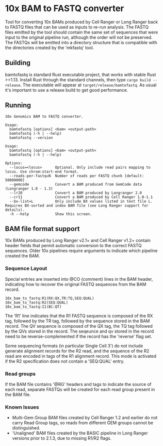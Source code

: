 # 10x BAM to FASTQ converter

Tool for converting 10x BAMs produced by Cell Ranger or Long Ranger back to FASTQ files that can be used as inputs to re-run analysis.
The FASTQ files emitted by the tool should contain the same set of sequences that were input to the original pipeline run, although the order will
not be preserved.  The FASTQs will be emitted into a directory structure that is compatible with the directories created by the 'mkfastq' tool.

## Building
bamtofastq is standard Rust executable project, that works with stable Rust >=1.13.  Install Rust through the standard channels, then type `cargo build --release`.
The executable will appear at `target/release/bamtofastq`.  As usual it's important to use a release build to get good performance.

## Running

```
10x Genomics BAM to FASTQ converter.

Usage:
  bamtofastq [options] <bam> <output-path>
  bamtofastq (-h | --help)
  bamtofastq --version

Usage:
  bamtofastq [options] <bam> <output-path>
  bamtofastq (-h | --help)

Options:
  --locus=<locus>      Optional. Only include read pairs mapping to locus. Use chrom:start-end format.
  --reads-per-fastq=N  Number of reads per FASTQ chunk [default: 50000000]
  --gemcode            Convert a BAM produced from GemCode data (Longranger 1.0 - 1.3)
  --lr20               Convert a BAM produced by Longranger 2.0
  --cr11               Convert a BAM produced by Cell Ranger 1.0-1.1
  --bx-list=L          Only include BX values listed in text file L. Requires BX-sorted and index BAM file (see Long Ranger support for details).
  -h --help            Show this screen.
```  


## BAM file format support

10x BAMs produced by Long Ranger v2.1+ and Cell Ranger v1.2+ contain header fields that permit automatic conversion to the correct FASTQ sequences.
Older 10x pipelines require arguments to indicate which pipeline created the BAM.

### Sequence Layout

Special entries are inserted into @CO (comment) lines in the BAM header, indicating how to recover the original FASTQ sequences from the BAM record.

```
10x_bam_to_fastq:R1(RX:QX,TR:TQ,SEQ:QUAL)
10x_bam_to_fastq:R2(SEQ:QUAL)
10x_bam_to_fastq:I1(BC:QT)
```

The 'R1' line indicates that the R1 FASTQ sequence is composed of the RX tag, followed by the TR tag, followed by the sequence stored in the BAM record.
The QV sequence is composed of the QX tag, the TQ tag followed by the QVs stored in the record. The seqeunce and qv stored in the record need to be
reverse-complemented if the record has the 'reverse' flag set.

Some sequencing formats (in particular Single Cell 3') do not include generate alignment records for the R2 read, and the sequence of the R2 read 
are encoded in tags of the R1 alignment record. This mode is activated if the R2 specification does not contain a 'SEQ:QUAL' entry.


### Read groups

If the BAM file contains '@RG' headers and tags to indicate the source of each read, separate FASTQs will be created for each read group present
in the BAM file.


### Known Issues

* Multi-Gem Group BAM files created by Cell Ranger 1.2 and earlier do not carry Read Group tags, so reads from different GEM groups cannot be distinguished.
* 'Unaligned' BAM files created by the BASIC pipeline in Long Ranger versions prior to 2.1.3, due to missing R1/R2 flags.
